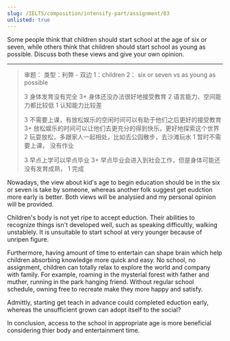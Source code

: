 ```yaml
---
slug: /IELTS/composition/intensify-part/assignment/03
unlisted: true
---
```


Some people think that children should start school at the age of six or seven, while others think that children should start school as young as possible. Discuss both these views and give your own opinion.

---

> 审题：
> 类型：利弊 - 双边
> 1：children
> 2： six or seven vs as young as possible
>
> 3 身体发育没有完全
> 3+ 身体还没办法很好地接受教育
> 2 语言能力、空间能力都比较低
> 1 认知能力比较差
>
> 3 不需要上课，有放松娱乐的空闲时间可以有助于他们之后更好的接受教育
> 3+ 放松娱乐的时间可以让他们去更充分的得到快乐，更好地探索这个世界
> 2 玩耍放松，多跟家人一起相处，比如去公园散步，去沙滩玩水
> 1 暂时不需要上课， 没有作业
>
> 3 早点上学可以早点毕业
> 3+ 早点毕业会进入到社会工作，但是身体可能还没有发育成熟，
> 1 完成

Nowadays, the view about kid's age to begin education should be in the six or seven is take by someone, whereas another folk suggest get eudction more early is better. Both views will be analysied and my personal opinion will be provided.

Children's body is not yet ripe to accept eduction. Their abilities to recognize things isn't developed well, such as speaking difficultly, walking unstablely. It is unsuitable to start school at very younger because of unripen figure.

Furthermore, having amount of time to entertain can shape brain which help children absorbing knowledge  more quick and easy. No school, no assignment, children can totally relax to explore the world and company with family. For example, roaming in the mysterial forest with father and muther, running in the park hanging friend. Without regular school schedule, owning free to recreate make they more happy and satisfy.

Admittly, starting get teach in advance could completed eduction early, whereas the unsufficient grown can adopt itself to the social? 

In conclusion, access to the school in appropriate age is more beneficial considering thier body and entertainment time.













